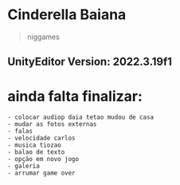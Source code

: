 # Cinderella Baiana
> niggames
## UnityEditor Version: 2022.3.19f1


<h1> ainda falta finalizar: </h1>

    - colocar audiop daia tetao mudou de casa
    - mudar as fotos externas
    - falas
    - velocidade carlos
    - musica tiozao
    - balao de texto
    - opção em novo jogo
    - galeria
    - arrumar game over
